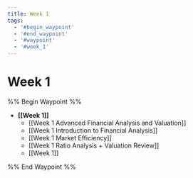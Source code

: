```yaml
---
title: Week 1
tags:
  - '#begin_waypoint'
  - '#end_waypoint'
  - '#waypoint'
  - '#week_1'
---
```

# Week 1
%% Begin Waypoint %%
- **[[Week 1]]**
	- [[Week 1 Advanced Financial Analysis and Valuation]]
	- [[Week 1 Introduction to Financial Analysis]]
	- [[Week 1 Market Efficiency]]
	- [[Week 1 Ratio Analysis + Valuation Review]]
	- [[Week 1]]

%% End Waypoint %%